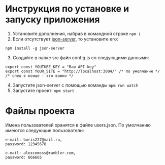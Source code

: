 # Инструкция по установке и запуску приложения

1. Установите дополнения, набрав в командной строке `npm i`
2. Если отсутствует [json-server](https://github.com/typicode/json-server), то установите его:

`npm install -g json-server`

3. Создайте в папке src файл config.js со следующими данными:

```
export const YOUTUBE_KEY = "Ваш API-key"
export const YOUR_SITE = "http://localhost:3004/" /* по умолчанию */
/* слеш в конце - это важно */
```

4. Запустите json-server с помощью команды `npm run watch`
5. Запустите проект: `npm start`

# Файлы проекта

Имена пользователей хранятся в файле users.json. По умолчанию имеются следующие пользователи:

```
e-mail: boris227@mail.ru,
password: 12345678
```

```
e-mail: alexcomsss@rambler.com,
password: 666665
```
